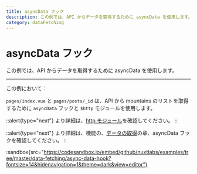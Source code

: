 ```yaml
---
title: asyncData フック
description: この例では、API からデータを取得するために asyncData を使用します。
category: dataFetching
---
```


# asyncData フック

この例では、API からデータを取得するために asyncData を使用します。

---

この例において：

`pages/index.vue` と `pages/posts/_id` は、API から mountains のリストを取得するために `asyncData` フックと `$http` モジュールを使用します。

::alert{type="next"}
より詳細は、[http モジュール](https://http.nuxtjs.org/)を確認してください。
::

::alert{type="next"}
より詳細は、機能の、[データの取得](/docs/features/data-fetching)の章、asyncData フックを確認してください。
::

:sandbox{src="https://codesandbox.io/embed/github/nuxtlabs/examples/tree/master/data-fetching/async-data-hook?fontsize=14&hidenavigation=1&theme=dark&view=editor"}
